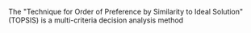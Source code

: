 The "Technique for Order of Preference by Similarity to Ideal Solution" (TOPSIS) is a multi-criteria decision analysis method